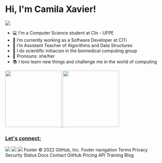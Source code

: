 # Hi, I'm Camila Xavier!
<img src="https://i.pinimg.com/originals/66/71/1c/66711cf0ea718aa38781a735bbd6e4d0.gif"/>

- 💻 I'm a Computer Science student at CIn - UFPE 
- 💚 I’m currently working as a Software Developer at CITi
- 👥 I’m Assistant Teacher of Algorithms and Data Structures
- 🔬 I do scientific initiacion in the biomedical computing group
- 💬 Pronouns: she/her
- 📚 I lovo learn new things and challenge me in the world of computing 

<div align="left">
  <a href="https://github.com/rafaballerini">
  <img height="180em" src="https://github-readme-stats.vercel.app/api?username=cxmedeiros&show_icons=true&theme=buefy&include_all_commits=false&count_private=true"/>
  <img height="180em" src="https://github-readme-stats.vercel.app/api/top-langs/?username=cxmedeiros&layout=compact&langs_count=7&theme=buefy"/>
</div>
  
  ### Let's connect:

  <a href="https://www.linkedin.com/in/camila-medeiros-98571a226/" target="blank_"><img src="https://img.shields.io/badge/LinkedIn-0077B5?style=for-the-badge&logo=linkedin&logoColor=white"/></a>
   <a href="https://discord.com/channels/@sthefanycabral" target="blank_"><img src="https://img.shields.io/badge/Discord-7289DA?style=for-the-badge&logo=discord&logoColor=white"/></a>
   <a href="https://www.instagram.com/camilaxmedeiros/" target="blank_"><img src="https://img.shields.io/badge/Instagram-E4405F?style=for-the-badge&logo=instagram&logoColor=white"/></a>
Footer
© 2022 GitHub, Inc.
Footer navigation
Terms
Privacy
Security
Status
Docs
Contact GitHub
Pricing
API
Training
Blog

